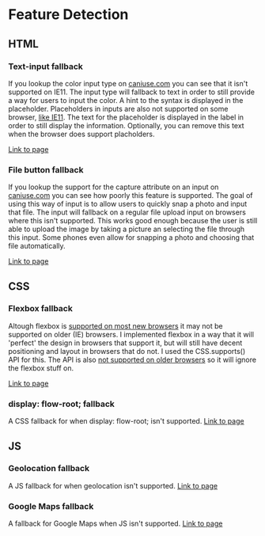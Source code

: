 # Feature Detection
## HTML
### Text-input fallback 
If you lookup the color input type on [caniuse.com](http://caniuse.com/#feat=input-color) you can see that it isn't supported on IE11. The input type will fallback to text in order to still provide a way for users to input the color. A hint to the syntax is displayed in the placeholder. Placeholders in inputs are also not supported on some browser, [like IE11](http://caniuse.com/#feat=css-placeholder-shown). The text for the placeholder is displayed in the label in order to still display the information. Optionally, you can remove this text when the browser does support placholders.

[Link to page](http://webdev.davebitter.com/exercises/bt/week_2/index_0.html)

### File button fallback
If you lookup the support for the capture attribute on an input on [caniuse.com](http://caniuse.com/#feat=html-media-capture) you can see how poorly this feature is supported. The goal of using this way of input is to allow users to quickly snap a photo and input that file. The input will fallback on a regular file upload input on browsers where this isn't supported. This works good enough because the user is still able to upload the image by taking a picture an selecting the file through this input. Some phones even allow for snapping a photo and choosing that file automatically.

[Link to page](http://webdev.davebitter.com/exercises/bt/week_2/index_1.html)

## CSS
### Flexbox fallback
Altough flexbox is [supported on most new browsers](http://caniuse.com/#feat=flexbox) it may not be supported on older (IE) browsers. I implemented flexbox in a way that it will 'perfect' the design in browsers that support it, but will still have decent positioning and layout in browsers that do not. I used the CSS.supports() API for this. The API is also [not supported on older browsers](http://caniuse.com/#feat=css-supports-api) so it will ignore the flexbox stuff on. 

[Link to page](http://webdev.davebitter.com/exercises/bt/week_2/index_2.html)

### display: flow-root; fallback
A CSS fallback for when display: flow-root; isn't supported.
[Link to page](http://webdev.davebitter.com/exercises/bt/week_2/index_3.html)

## JS
### Geolocation fallback
A JS fallback for when geolocation isn't supported.
[Link to page](http://webdev.davebitter.com/exercises/bt/week_2/index_4.html)
### Google Maps fallback
A fallback for Google Maps when JS isn't supported.
[Link to page](http://webdev.davebitter.com/exercises/bt/week_2/index_5.html)

